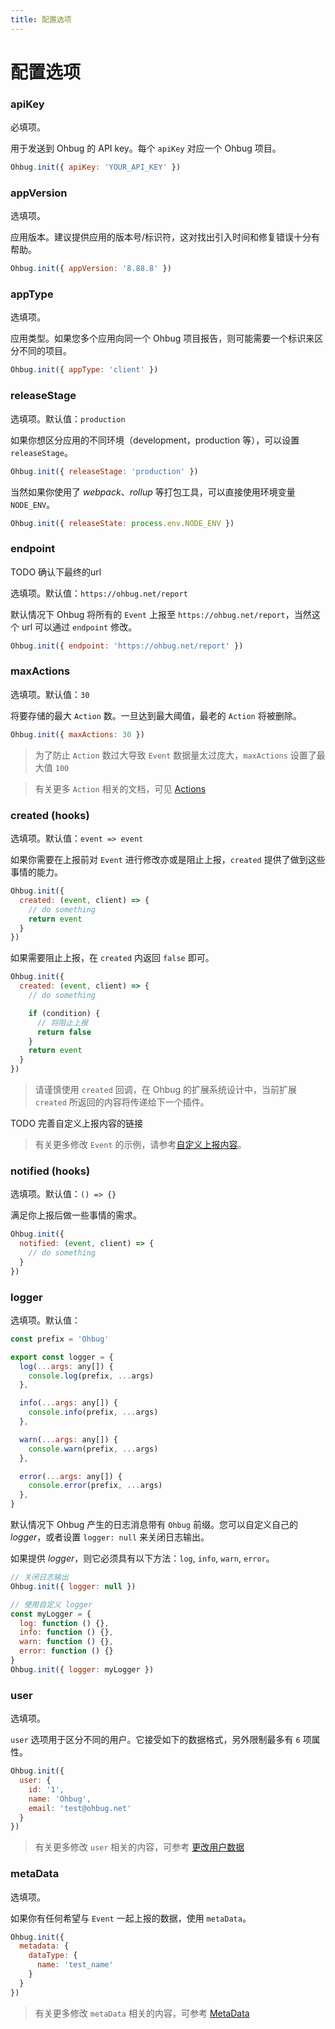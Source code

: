 ```yaml
---
title: 配置选项
---
```


# 配置选项

### apiKey

必填项。

用于发送到 Ohbug 的 API key。每个 `apiKey` 对应一个 Ohbug 项目。

```javascript
Ohbug.init({ apiKey: 'YOUR_API_KEY' })
```

### appVersion

选填项。

应用版本。建议提供应用的版本号/标识符，这对找出引入时间和修复错误十分有帮助。

```javascript
Ohbug.init({ appVersion: '8.88.8' })
```

### appType

选填项。

应用类型。如果您多个应用向同一个 Ohbug 项目报告，则可能需要一个标识来区分不同的项目。

```javascript
Ohbug.init({ appType: 'client' })
```

### releaseStage

选填项。默认值：`production`

如果你想区分应用的不同环境（development，production 等），可以设置 `releaseStage`。

```javascript
Ohbug.init({ releaseStage: 'production' })
```

当然如果你使用了 *webpack*、*rollup* 等打包工具，可以直接使用环境变量 `NODE_ENV`。

```javascript
Ohbug.init({ releaseState: process.env.NODE_ENV })
```

### endpoint

TODO 确认下最终的url

选填项。默认值：`https://ohbug.net/report`

默认情况下 Ohbug 将所有的 `Event` 上报至 `https://ohbug.net/report`，当然这个 url 可以通过 `endpoint` 修改。

```javascript
Ohbug.init({ endpoint: 'https://ohbug.net/report' })
```

### maxActions

选填项。默认值：`30`

将要存储的最大 `Action` 数。一旦达到最大阈值，最老的 `Action` 将被删除。

```javascript
Ohbug.init({ maxActions: 30 })
```

> 为了防止 `Action` 数过大导致 `Event` 数据量太过庞大，`maxActions` 设置了最大值 `100`

> 有关更多 `Action` 相关的文档，可见 [Actions](./Actions)

### created (hooks)

选填项。默认值：`event => event`

如果你需要在上报前对 `Event` 进行修改亦或是阻止上报，`created` 提供了做到这些事情的能力。

```javascript
Ohbug.init({
  created: (event, client) => {
    // do something
    return event
  }
})
```

如果需要阻止上报，在 `created` 内返回 `false` 即可。

```javascript
Ohbug.init({
  created: (event, client) => {
    // do something

    if (condition) {
      // 将阻止上报
      return false
    }
    return event
  }
})
```

> 请谨慎使用 `created` 回调，在 Ohbug 的扩展系统设计中，当前扩展 `created` 所返回的内容将传递给下一个插件。

TODO 完善自定义上报内容的链接

> 有关更多修改 `Event` 的示例，请参考[自定义上报内容]()。

### notified (hooks)

选填项。默认值：`() => {}`

满足你上报后做一些事情的需求。

```javascript
Ohbug.init({
  notified: (event, client) => {
    // do something
  }
})
```

### logger

选填项。默认值：

```javascript
const prefix = 'Ohbug'

export const logger = {
  log(...args: any[]) {
    console.log(prefix, ...args)
  },

  info(...args: any[]) {
    console.info(prefix, ...args)
  },

  warn(...args: any[]) {
    console.warn(prefix, ...args)
  },

  error(...args: any[]) {
    console.error(prefix, ...args)
  },
}
```

默认情况下 Ohbug 产生的日志消息带有 `Ohbug` 前缀。您可以自定义自己的 *logger*，或者设置 `logger: null` 来关闭日志输出。

如果提供 *logger*，则它必须具有以下方法：`log`, `info`, `warn`, `error`。

```javascript
// 关闭日志输出
Ohbug.init({ logger: null })

// 使用自定义 logger
const myLogger = {
  log: function () {},
  info: function () {},
  warn: function () {},
  error: function () {}
}
Ohbug.init({ logger: myLogger })
```

### user

选填项。

`user` 选项用于区分不同的用户。它接受如下的数据格式，另外限制最多有 `6` 项属性。

```javascript
Ohbug.init({
  user: {
    id: '1',
    name: 'Ohbug',
    email: 'test@ohbug.net'
  }
})
```

> 有关更多修改 `user` 相关的内容，可参考 [更改用户数据](./User#更改用户数据)

### metaData

选填项。

如果你有任何希望与 `Event` 一起上报的数据，使用 `metaData`。

```javascript
Ohbug.init({
  metadata: {
    dataType: {
      name: 'test_name'
    }
  }
})
```

> 有关更多修改 `metaData` 相关的内容，可参考 [MetaData](./MetaData)
